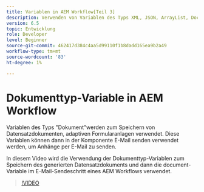 ```yaml
---
title: Variablen in AEM Workflow[Teil 3]
description: Verwenden von Variablen des Typs XML, JSON, ArrayList, Document in einem AEM Workflow
version: 6.5
topic: Entwicklung
role: Developer
level: Beginner
source-git-commit: 462417d384c4aa5d99110f1b8dadd165ea9b2a49
workflow-type: tm+mt
source-wordcount: '83'
ht-degree: 1%

---
```


# Dokumenttyp-Variable in AEM Workflow


Variablen des Typs &quot;Dokument&quot;werden zum Speichern von Datensatzdokumenten, adaptiven Formularanlagen verwendet. Diese Variablen können dann in der Komponente E-Mail senden verwendet werden, um Anhänge per E-Mail zu senden.

In diesem Video wird die Verwendung der Dokumenttyp-Variablen zum Speichern des generierten Datensatzdokuments und dann die document-Variable im E-Mail-Sendeschritt eines AEM Workflows verwendet.

>[!VIDEO](https://video.tv.adobe.com/v/26452)
